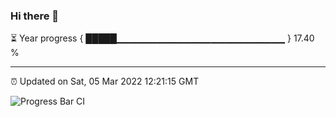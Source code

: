 ### Hi there 👋

⏳ Year progress { █████▁▁▁▁▁▁▁▁▁▁▁▁▁▁▁▁▁▁▁▁▁▁▁▁▁ } 17.40 %

---

⏰ Updated on Sat, 05 Mar 2022 12:21:15 GMT

![Progress Bar CI](https://github.com/liununu/liununu/workflows/Progress%20Bar%20CI/badge.svg)

